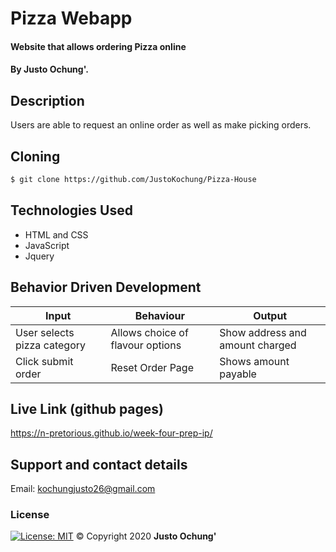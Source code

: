 # Pizza Webapp
#### Website that allows ordering Pizza online
#### By **Justo Ochung'.**
## Description
Users are able to request an online order as well as make picking orders.

## Cloning
```bash
$ git clone https://github.com/JustoKochung/Pizza-House
```
## Technologies Used
* HTML and CSS
* JavaScript
* Jquery


## Behavior Driven Development
| Input            | Behaviour                         | Output                        |
| ------------------- | ----------------------------- | ----------------------------- |
| User selects pizza category | Allows choice of flavour options  | Show address and amount charged |
| Click submit order | Reset Order Page| Shows amount payable |

## Live Link (github pages)
https://n-pretorious.github.io/week-four-prep-ip/

## Support and contact details
Email: kochungjusto26@gmail.com

### License
[![License: MIT](https://img.shields.io/badge/License-MIT-yellow.svg)](https://opensource.org/licenses/MIT)
&copy; Copyright 2020 **Justo Ochung'**